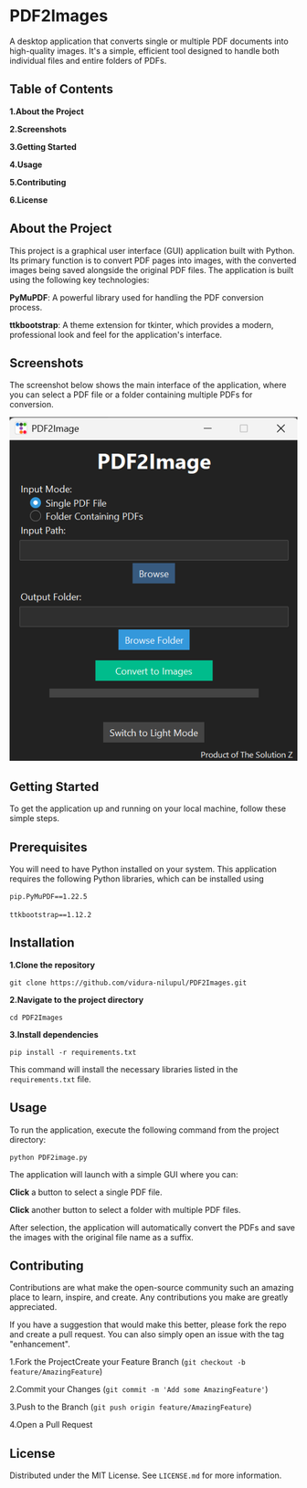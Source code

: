 # PDF2Images

A desktop application that converts single or multiple PDF documents into high-quality images. It's a simple, efficient tool designed to handle both individual files and entire folders of PDFs.

## Table of Contents

**1.About the Project**

**2.Screenshots**

**3.Getting Started**

**4.Usage**

**5.Contributing**

**6.License**

## About the Project

This project is a graphical user interface (GUI) application built with Python. Its primary function is to convert PDF pages into images, with the converted images being saved alongside the original PDF files. The application is built using the following key technologies:

**PyMuPDF**: A powerful library used for handling the PDF conversion process.

**ttkbootstrap**: A theme extension for tkinter, which provides a modern, professional look and feel for the application's interface.

## Screenshots

The screenshot below shows the main interface of the application, where you can select a PDF file or a folder containing multiple PDFs for conversion.

![Screenshot of the app](assets/Screenshot.png)

## Getting Started

To get the application up and running on your local machine, follow these simple steps.

## Prerequisites

You will need to have Python installed on your system. This application requires the following Python libraries, which can be installed using 

    pip.PyMuPDF==1.22.5
    
    ttkbootstrap==1.12.2

## Installation

**1.Clone the repository**

    git clone https://github.com/vidura-nilupul/PDF2Images.git

**2.Navigate to the project directory**

    cd PDF2Images

**3.Install dependencies**

    pip install -r requirements.txt

This command will install the necessary libraries listed in the `requirements.txt` file.

## Usage

To run the application, execute the following command from the project directory:

    python PDF2image.py

The application will launch with a simple GUI where you can:

**Click** a button to select a single PDF file.

**Click** another button to select a folder with multiple PDF files.

After selection, the application will automatically convert the PDFs and save the images with the original file name as a suffix.

## Contributing

Contributions are what make the open-source community such an amazing place to learn, inspire, and create. Any contributions you make are greatly appreciated.

If you have a suggestion that would make this better, please fork the repo and create a pull request. You can also simply open an issue with the tag "enhancement".

1.Fork the ProjectCreate your Feature Branch (`git checkout -b feature/AmazingFeature`)

2.Commit your Changes (`git commit -m 'Add some AmazingFeature'`)

3.Push to the Branch (`git push origin feature/AmazingFeature`)

4.Open a Pull Request

## License

Distributed under the MIT License. See `LICENSE.md` for more information.